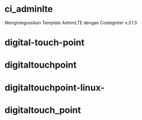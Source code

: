 # ci_adminlte
Mengintegrasikan Template AdminLTE dengan Codeigniter v.3.1.5
# digital-touch-point
# digitaltouchpoint
# digitaltouchpoint-linux-
# digitaltouch_point
